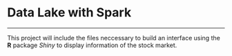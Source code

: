 # Data Lake with Spark
***
This project will include the files neccessary to build an interface using the **R** package _Shiny_ to display information of the stock market.